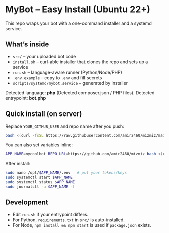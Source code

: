 # MyBot – Easy Install (Ubuntu 22+)

This repo wraps your bot with a one-command installer and a systemd service.

## What’s inside
- `src/` – your uploaded bot code
- `install.sh` – curl-able installer that clones the repo and sets up a service
- `run.sh` – language-aware runner (Python/Node/PHP)
- `.env.example` – copy to `.env` and fill secrets
- `scripts/systemd/mybot.service` – generated by installer

Detected language: **php** (Detected composer.json / PHP files).
Detected entrypoint: **bot.php**

## Quick install (on server)
Replace `YOUR_GITHUB_USER` and repo name after you push:

```bash
bash <(curl -fsSL https://raw.githubusercontent.com/amir2460/mizmiz/main/install.sh)
```

You can also set variables inline:
```bash
APP_NAME=mycoolbot REPO_URL=https://github.com/amir2460/mizmiz bash <(curl -fsSL https://raw.githubusercontent.com/amir2460/mizmiz/main/install.sh)
```

After install:
```bash
sudo nano /opt/$APP_NAME/.env   # put your tokens/keys
sudo systemctl start $APP_NAME
sudo systemctl status $APP_NAME
sudo journalctl -u $APP_NAME -f
```

## Development
- Edit `run.sh` if your entrypoint differs.
- For Python, `requirements.txt` in `src/` is auto-installed.
- For Node, `npm install && npm start` is used if `package.json` exists.

